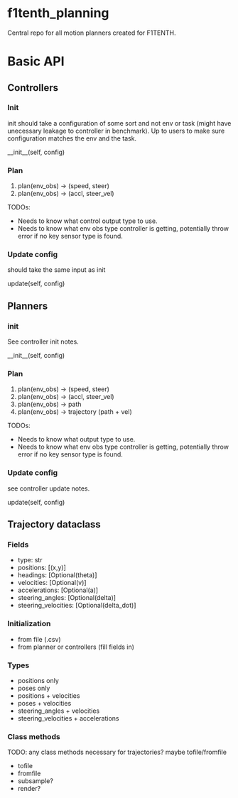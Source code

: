 # f1tenth_planning
Central repo for all motion planners created for F1TENTH.

# Basic API

## Controllers
### Init

init should take a configuration of some sort and not env or task (might have unecessary leakage to controller in benchmark).
Up to users to make sure configuration matches the env and the task.

\_\_init\_\_(self, config)

### Plan

1. plan(env_obs) -> (speed, steer)
2. plan(env_obs) -> (accl, steer_vel)

TODOs:
- Needs to know what control output type to use.
- Needs to know what env obs type controller is getting, potentially throw error if no key sensor type is found.

### Update config

should take the same input as init

update(self, config)

## Planners
### init
See controller init notes.

\_\_init\_\_(self, config)

### Plan

1. plan(env_obs) -> (speed, steer)
2. plan(env_obs) -> (accl, steer_vel)
3. plan(env_obs) -> path
4. plan(env_obs) -> trajectory (path + vel)

TODOs:
- Needs to know what output type to use.
- Needs to know what env obs type controller is getting, potentially throw error if no key sensor type is found.

### Update config

see controller update notes.

update(self, config)


## Trajectory dataclass
### Fields
- type: str
- positions: [(x,y)]
- headings: [Optional(theta)]
- velocities: [Optional(v)]
- accelerations: [Optional(a)]
- steering_angles: [Optional(delta)]
- steering_velocities: [Optional(delta_dot)]

### Initialization
- from file (.csv)
- from planner or controllers (fill fields in)

### Types
- positions only
- poses only
- positions + velocities
- poses + velocities
- steering_angles + velocities
- steering_velocities + accelerations

### Class methods
TODO: any class methods necessary for trajectories? maybe tofile/fromfile
- tofile
- fromfile
- subsample?
- render?
